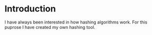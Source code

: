 # Introduction

I have always been interested in how hashing algorithms work. For this puprose I have created my own hashing tool.
